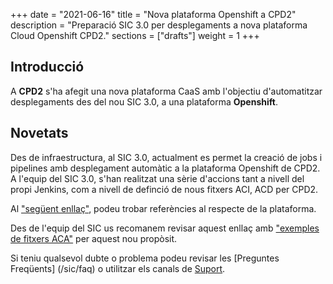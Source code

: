 +++
date        = "2021-06-16"
title       = "Nova plataforma Openshift a CPD2"
description = "Preparació SIC 3.0 per desplegaments a nova plataforma Cloud Openshift CPD2."
sections    = ["drafts"]
weight      = 1
+++

## Introducció

A **CPD2** s'ha afegit una nova plataforma CaaS amb l'objectiu d'automatitzar desplegaments des del nou SIC 3.0, a una plataforma **Openshift**.

## Novetats

Des de infraestructura, al SIC 3.0, actualment es permet la creació de jobs i pipelines amb desplegament automàtic a la plataforma Openshift de CPD2.
A l'equip del SIC 3.0, s'han realitzat una sèrie d'accions tant a nivell del propi Jenkins, com a nivell de definció de nous fitxers ACI, ACD per CPD2.

Al ["següent enllaç"](https://canigo.ctti.gencat.cat/cloud/plataformes-cloud/), podeu trobar referències al respecte de la plataforma.

Des de l'equip del SIC us recomanem revisar aquest enllaç amb ["exemples de fitxers ACA"](https://canigo.ctti.gencat.cat/sic30-guies/fitxer-aca/#exemples) per aquest nou propòsit.

Si teniu qualsevol dubte o problema podeu revisar les [Preguntes Freqüents] (/sic/faq) o utilitzar els canals de [Suport](/sic/suport).

